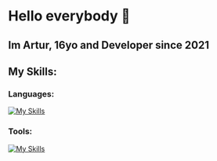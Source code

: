 # Hello everybody 👋
## Im Artur, 16yo and Developer since 2021

## My Skills:

### Languages:
[![My Skills](https://skillicons.dev/icons?i=html,css,js,java,py,mysql&perline=3)](https://skillicons.dev)

### Tools:
[![My Skills](https://skillicons.dev/icons?i=eclipse,idea,pycharm,vscode,visualstudio&perline=5)](https://skillicons.dev)

